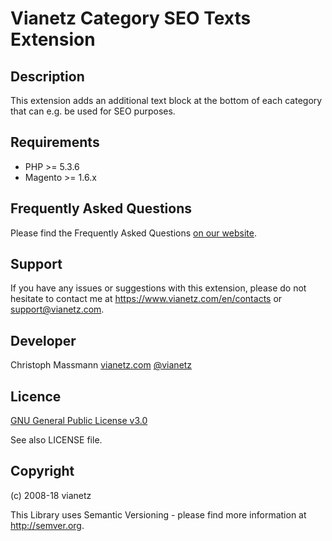 Vianetz Category SEO Texts Extension
====================================

Description
-----------
This extension adds an additional text block at the bottom of each category that can e.g. be used for SEO purposes.

Requirements
------------
- PHP >= 5.3.6
- Magento >= 1.6.x

Frequently Asked Questions
--------------------------
Please find the Frequently Asked Questions [on our website](https://www.vianetz.com/en/faq).

Support
-------
If you have any issues or suggestions with this extension, please do not hesitate to
contact me at https://www.vianetz.com/en/contacts or support@vianetz.com.

Developer
---------
Christoph Massmann
[vianetz.com](https://www.vianetz.com)
[@vianetz](https://twitter.com/vianetz)

Licence
-------
[GNU General Public License v3.0](https://www.gnu.org/licenses/gpl-3.0.html)

See also LICENSE file.

Copyright
---------
(c) 2008-18 vianetz

This Library uses Semantic Versioning - please find more information at http://semver.org.
